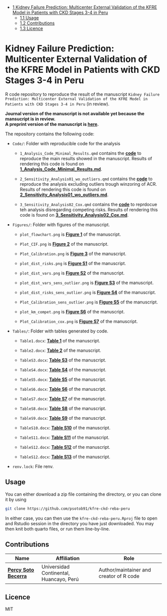 
- <a
  href="#kidney-failure-prediction-multicenter-external-validation-of-the-kfre-model-in-patients-with-ckd-stages-3-4-in-peru"
  id="toc-kidney-failure-prediction-multicenter-external-validation-of-the-kfre-model-in-patients-with-ckd-stages-3-4-in-peru"><span
  class="toc-section-number">1</span> Kidney Failure Prediction:
  Multicenter External Validation of the KFRE Model in Patients with CKD
  Stages 3-4 in Peru</a>
  - <a href="#usage" id="toc-usage"><span
    class="toc-section-number">1.1</span> Usage</a>
  - <a href="#contributions" id="toc-contributions"><span
    class="toc-section-number">1.2</span> Contributions</a>
  - <a href="#licence" id="toc-licence"><span
    class="toc-section-number">1.3</span> Licence</a>

# Kidney Failure Prediction: Multicenter External Validation of the KFRE Model in Patients with CKD Stages 3-4 in Peru

R code repository to reproduce the result of the manuscript
`Kidney Failure Prediction: Multicenter External Validation of the KFRE Model in Patients with CKD Stages 3-4 in Peru`
(in review).

**Journal version of the manuscript is not available yet because the
mansucript is in review.**  
**A preprint version of the manuscript is
[here](https://www.medrxiv.org/content/10.1101/2023.03.27.23287771v1).**

The repository contains the following code:

- `Code/`: Folder with reproducible code for the analysis

  - `1_Analysis_Code_Minimal_Results.qmd` contains the
    [**code**](https://github.com/psotob91/kfre-ckd-reba-peru/blob/main/Code/1_Analysis_Code_Minimal_Results.qmd)
    to reproduce the main results showed in the manuscript. Results of
    rendering this code is found on
    [**1_Analysis_Code_Minimal_Results.md**](https://github.com/psotob91/kfre-ckd-reba-peru/blob/main/Code/1_Analysis_Code_Minimal_Results.md).

  - `2_Sensitivity_Analysis01_wo_outliers.qmd` contains the
    [**code**](https://github.com/psotob91/kfre-ckd-reba-peru/blob/main/Code/2_Sensitiviy_Analysis01_wo_outliers.qmd)
    to reproduce the analysis excluding outliers trough winzoring of
    ACR. Results of rendering this code is found on
    [**2_Sensitivity_Analysis01_wo_outliers.md**](https://github.com/psotob91/kfre-ckd-reba-peru/blob/main/Code/2_Sensitiviy_Analysis01_wo_outliers.md).

  - `3_Sensitivity_Analysis02_Cox.qmd` contains the
    [**code**](https://github.com/psotob91/kfre-ckd-reba-peru/blob/main/Code/3_Sensitivity_Analysis02_Cox.qmd)
    to reprdocue teh analysis disregarding competing risks. Results of
    rendering this code is found on
    [**3_Sensitivity_Analysis02_Cox.md**](https://github.com/psotob91/kfre-ckd-reba-peru/blob/main/Code/3_Sensitivity_Analysis02_Cox.md).

- `Figures/`: Folder with figures of the manuscript.

  - `plot_flowchart.png` is [**Figure
    1**](https://github.com/psotob91/kfre-ckd-reba-peru/blob/main/Figures/plot_flowchart.png)
    of the manuscript.

  - `Plot_CIF.png` is [**Figure
    2**](https://github.com/psotob91/kfre-ckd-reba-peru/blob/main/Figures/Plot_CIF.png)
    of the manuscript.

  - `Plot_Calibration.png` is [**Figure
    3**](https://github.com/psotob91/kfre-ckd-reba-peru/blob/main/Figures/Plot_Calibration.png)
    of the manuscript.

  - `plot_dist_risks.png` is [**Figure
    S1**](https://github.com/psotob91/kfre-ckd-reba-peru/blob/main/Figures/plot_dist_risks.png)
    of the manuscript.

  - `plot_dist_vars.png` is [**Figure
    S2**](https://github.com/psotob91/kfre-ckd-reba-peru/blob/main/Figures/plot_dist_vars.png)
    of the manuscript.

  - `plot_dist_vars_sens_outlier.png` is [**Figure
    S3**](https://github.com/psotob91/kfre-ckd-reba-peru/blob/main/Figures/plot_dist_vars_sens_outlier.png)
    of the manuscript.

  - `plot_dist_risks_sens_outlier.png` is [**Figure
    S4**](https://github.com/psotob91/kfre-ckd-reba-peru/blob/main/Figures/plot_dist_risks_sens_outlier.png)
    of the manuscript.

  - `Plot_Calibration_sens_outlier.png` is [**Figure
    S5**](https://github.com/psotob91/kfre-ckd-reba-peru/blob/main/Figures/Plot_Calibration_sens_outlier.png)
    of the manuscript.

  - `plot_km_compet.png` is [**Figure
    S6**](https://github.com/psotob91/kfre-ckd-reba-peru/blob/main/Figures/plot_km_compet.png)
    of the manuscript.

  - `Plot_Calibration_cox.png` is [**Figure
    S7**](https://github.com/psotob91/kfre-ckd-reba-peru/blob/main/Figures/Plot_Calibration_cox.png)
    of the manuscript.

- `Tables/`: Folder with tables generated by code.

  - `Table1.docx`: [**Table
    1**](https://github.com/psotob91/kfre-ckd-reba-peru/blob/main/Tables/Table1.docx)
    of the manuscript.

  - `Table2.docx`: [**Table
    2**](https://github.com/psotob91/kfre-ckd-reba-peru/blob/main/Tables/Table2.docx)
    of the manuscript.

  - `TableS3.docx`: [**Table
    S3**](https://github.com/psotob91/kfre-ckd-reba-peru/blob/main/Tables/TableS3.docx)
    of the manuscript.

  - `TableS4.docx`: [**Table
    S4**](https://github.com/psotob91/kfre-ckd-reba-peru/blob/main/Tables/TableS4.docx)
    of the manuscript.

  - `TableS5.docx`: [**Table
    S5**](https://github.com/psotob91/kfre-ckd-reba-peru/blob/main/Tables/TableS5.docx)
    of the manuscript.

  - `TableS6.docx`: [**Table
    S6**](https://github.com/psotob91/kfre-ckd-reba-peru/blob/main/Tables/TableS6.docx)
    of the manuscript.

  - `TableS7.docx`: [**Table
    S7**](https://github.com/psotob91/kfre-ckd-reba-peru/blob/main/Tables/TableS7.docx)
    of the manuscript.

  - `TableS8.docx`: [**Table
    S8**](https://github.com/psotob91/kfre-ckd-reba-peru/blob/main/Tables/TableS8.docx)
    of the manuscript.

  - `TableS9.docx`: [**Table
    S9**](https://github.com/psotob91/kfre-ckd-reba-peru/blob/main/Tables/TableS9.docx)
    of the manuscript.

  - `TableS10.docx`: [**Table
    S10**](https://github.com/psotob91/kfre-ckd-reba-peru/blob/main/Tables/TableS10.docx)
    of the manuscript.

  - `TableS11.docx`: [**Table
    S11**](https://github.com/psotob91/kfre-ckd-reba-peru/blob/main/Tables/TableS11.docx)
    of the manuscript.

  - `TableS12.docx`: [**Table
    S12**](https://github.com/psotob91/kfre-ckd-reba-peru/blob/main/Tables/TableS12.docx)
    of the manuscript.

  - `TableS12.docx`: [**Table
    S13**](https://github.com/psotob91/kfre-ckd-reba-peru/blob/main/Tables/TableS13.docx)
    of the manuscript.

- `renv.lock`: File renv.

## Usage

You can either download a zip file containing the directory, or you can
clone it by using

``` bash
git clone https://github.com/psotob91/kfre-ckd-reba-peru
```

In either case, you can then use the `kfre-ckd-reba-peru.Rproj` file to
open and Rstudio session in the directory you have just downloaded. You
may then knit both quarto files, or run them line-by-line.

## Contributions

| Name                                                   | Affiliation                             | Role                                    |
|--------------------------------------------------------|-----------------------------------------|-----------------------------------------|
| [**Percy Soto Becerra**](https://github.com/psotob91/) | Universidad Continental, Huancayo, Perú | Author/maintainer and creator of R code |

## Licence

MIT
